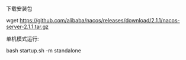 下载安装包

wget https://github.com/alibaba/nacos/releases/download/2.1.1/nacos-server-2.1.1.tar.gz

单机模式运行:

bash startup.sh -m standalone
